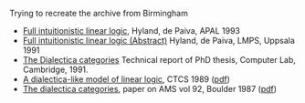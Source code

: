 Trying to recreate the archive from Birmingham


   * [Full intuitionistic linear logic](https://github.com/vcvpaiva/DialecticaCategories/blob/master/OPLSS2025/FILLofficial.pdf), Hyland, de Paiva, APAL 1993
   * [Full intuitionistic linear logic (Abstract)](https://github.com/vcvpaiva/DialecticaCategories/blob/master/MRC/dePaivaLMPS1991.pdf) Hyland, de Paiva, LMPS, Uppsala 1991
   * [The Dialectica categories](https://www.cl.cam.ac.uk/techreports/UCAM-CL-TR-213.pdf) Technical report of PhD thesis, Computer Lab, Cambridge, 1991.
   * [A dialectica-like model of linear logic](https://www.researchgate.net/publication/221233587_A_Dialectica-like_Model_of_Linear_Logic), CTCS 1989 ([pdf](https://github.com/vcvpaiva/DialecticaCategories/blob/master/MRC/A_Dialectica-like_Model_of_Linear_Logic.pdf)) 
   * [The dialectica categories](https://www.ams.org/books/conm/092/),  paper on AMS vol 92, Boulder 1987 ([pdf](https://github.com/vcvpaiva/DialecticaCategories/blob/master/MRC/dial87-1.pdf))
